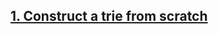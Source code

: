 ## [1. Construct a trie from scratch](https://github.com/singh7priyanshu/love_babbar_450_solutions/tree/main/trie/Trie/Construct%20a%20trie%20from%20scratch)<br />
